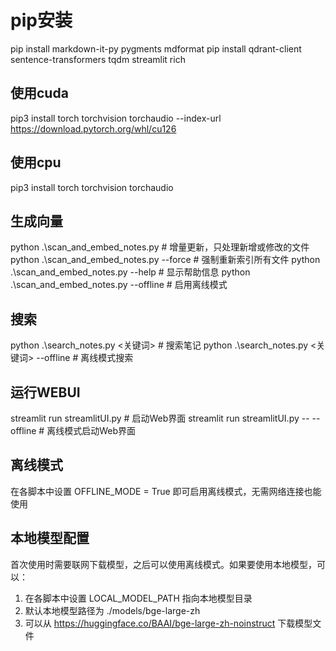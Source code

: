 # pip安装
pip install markdown-it-py pygments mdformat
pip install qdrant-client sentence-transformers tqdm streamlit rich

## 使用cuda
pip3 install torch torchvision torchaudio --index-url https://download.pytorch.org/whl/cu126

## 使用cpu
pip3 install torch torchvision torchaudio

## 生成向量
python .\scan_and_embed_notes.py            # 增量更新，只处理新增或修改的文件
python .\scan_and_embed_notes.py --force    # 强制重新索引所有文件
python .\scan_and_embed_notes.py --help     # 显示帮助信息
python .\scan_and_embed_notes.py --offline  # 启用离线模式

## 搜索
python .\search_notes.py <关键词>           # 搜索笔记
python .\search_notes.py <关键词> --offline # 离线模式搜索

## 运行WEBUI
streamlit run streamlitUI.py                # 启动Web界面
streamlit run streamlitUI.py -- --offline   # 离线模式启动Web界面

## 离线模式
在各脚本中设置 OFFLINE_MODE = True 即可启用离线模式，无需网络连接也能使用

## 本地模型配置
首次使用时需要联网下载模型，之后可以使用离线模式。如果要使用本地模型，可以：

1. 在各脚本中设置 LOCAL_MODEL_PATH 指向本地模型目录
2. 默认本地模型路径为 ./models/bge-large-zh
3. 可以从 https://huggingface.co/BAAI/bge-large-zh-noinstruct 下载模型文件
